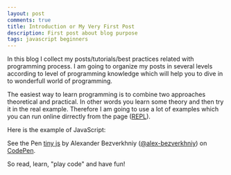 ```yaml
---
layout: post
comments: true
title: Introduction or My Very First Post
description: First post about blog purpose
tags: javascript beginners
---
```


In this blog I collect my posts/tutorials/best practices related with programming process. I am going to organize my posts in several levels according to level of programming knowledge which will help you to dive in to wonderfull world of programming.

The easiest way to learn programming is to combine two approaches theoretical and practical. In other words you learn some theory and then try it in the real example. Therefore I am going to use a lot of examples which you can run online dirrectly from the page ([REPL](https://en.wikipedia.org/wiki/Read%E2%80%93eval%E2%80%93print_loop)).

Here is the example of JavaScript:
<p data-height="118" data-theme-id="light" data-slug-hash="aEeQPV" data-default-tab="js,result" data-user="alex-bezverkhniy" data-embed-version="2" data-pen-title="tiny js" class="codepen">See the Pen <a href="https://codepen.io/alex-bezverkhniy/pen/aEeQPV/">tiny js</a> by Alexander Bezverkhniy (<a href="https://codepen.io/alex-bezverkhniy">@alex-bezverkhniy</a>) on <a href="https://codepen.io">CodePen</a>.</p>
<script async src="https://production-assets.codepen.io/assets/embed/ei.js"></script>

So read, learn, "play code" and have fun!



